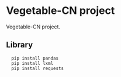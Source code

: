 # Vegetable-CN project
  Vegetable-CN project.

## Library
  ```
    pip install pandas
    pip install lxml
    pip install requests
  ```